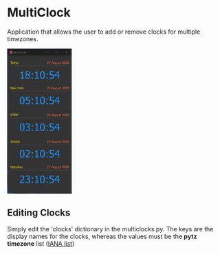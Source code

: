 # MultiClock

Application that allows the user to add or remove clocks for multiple timezones. 

<img src="screenshot.png" width="150px">

## Editing Clocks
Simply edit the 'clocks' dictionary in the multiclocks.py. The keys are the display names for the clocks, whereas the values must be the **pytz timezone** list (<a href="https://en.wikipedia.org/wiki/List_of_tz_database_time_zones">IANA list</a>)
